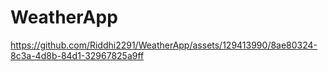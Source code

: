 # WeatherApp
 


https://github.com/Riddhi2291/WeatherApp/assets/129413990/8ae80324-8c3a-4d8b-84d1-32967825a9ff

